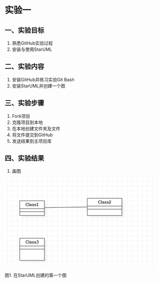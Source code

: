 # 实验一

## 一、实验目标

1. 熟悉GitHub实验过程  
2. 安装与使用StarUML  

## 二、实验内容

1. 安装GitHub并练习实验Git Bash  
2. 安装StarUML并创建一个图  

## 三、实验步骤

1. Fork项目  
2. 克隆项目到本地  
3. 在本地创建文件夹及文件  
4. 将文件提交到GitHub  
5. 发送结果到主项目库  
 
## 四、实验结果

1. 画图  

![第一个UML图](./model1.jpg)  

图1. 在StarUML创建的第一个图
